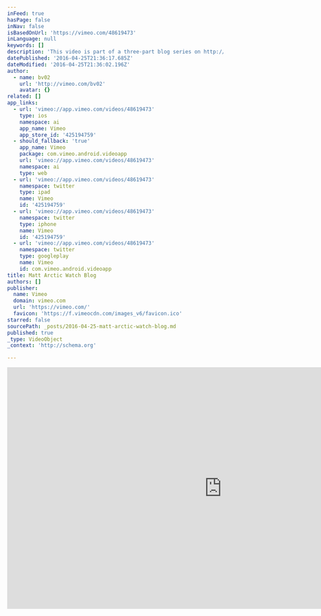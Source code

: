 ```yaml
---
inFeed: true
hasPage: false
inNav: false
isBasedOnUrl: 'https://vimeo.com/48619473'
inLanguage: null
keywords: []
description: 'This video is part of a three-part blog series on http://blog.bv02.com about the Beluga Cam project. The Beluga Cam project was intended to create a live stream of video from an inlet in the Arctic where over 2000 beluga whales gather every summer.'
datePublished: '2016-04-25T21:36:17.685Z'
dateModified: '2016-04-25T21:36:02.196Z'
author:
  - name: bv02
    url: 'http://vimeo.com/bv02'
    avatar: {}
related: []
app_links:
  - url: 'vimeo://app.vimeo.com/videos/48619473'
    type: ios
    namespace: ai
    app_name: Vimeo
    app_store_id: '425194759'
  - should_fallback: 'true'
    app_name: Vimeo
    package: com.vimeo.android.videoapp
    url: 'vimeo://app.vimeo.com/videos/48619473'
    namespace: ai
    type: web
  - url: 'vimeo://app.vimeo.com/videos/48619473'
    namespace: twitter
    type: ipad
    name: Vimeo
    id: '425194759'
  - url: 'vimeo://app.vimeo.com/videos/48619473'
    namespace: twitter
    type: iphone
    name: Vimeo
    id: '425194759'
  - url: 'vimeo://app.vimeo.com/videos/48619473'
    namespace: twitter
    type: googleplay
    name: Vimeo
    id: com.vimeo.android.videoapp
title: Matt Arctic Watch Blog
authors: []
publisher:
  name: Vimeo
  domain: vimeo.com
  url: 'https://vimeo.com/'
  favicon: 'https://f.vimeocdn.com/images_v6/favicon.ico'
starred: false
sourcePath: _posts/2016-04-25-matt-arctic-watch-blog.md
published: true
_type: VideoObject
_context: 'http://schema.org'

---
```

<iframe src="https://cdn.embedly.com/widgets/media.html?src=https%3A%2F%2Fplayer.vimeo.com%2Fvideo%2F48619473&amp;url=https%3A%2F%2Fvimeo.com%2F48619473&amp;image=http%3A%2F%2Fi.vimeocdn.com%2Fvideo%2F359449989_1280.jpg&amp;key=b7d04c9b404c499eba89ee7072e1c4f7&amp;type=text%2Fhtml&amp;schema=vimeo" width="1000" height="563" scrolling="no" frameborder="0" allowfullscreen="" style=""></iframe>